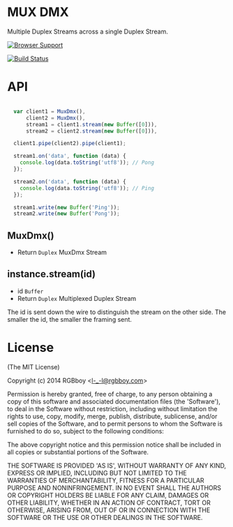 # MUX DMX

Multiple Duplex Streams across a single Duplex Stream.

[![Browser Support](https://ci.testling.com/rgbboy/mux-dmx.png)
](https://ci.testling.com/RGBboy/mux-dmx)

[![Build Status](https://secure.travis-ci.org/RGBboy/mux-dmx.png)](http://travis-ci.org/RGBboy/mux-dmx)

# API

``` javascript

  var client1 = MuxDmx(),
      client2 = MuxDmx(),
      stream1 = client1.stream(new Buffer([0])),
      stream2 = client2.stream(new Buffer([0])),

  client1.pipe(client2).pipe(client1);

  stream1.on('data', function (data) {
    console.log(data.toString('utf8')); // Pong
  });

  stream2.on('data', function (data) {
    console.log(data.toString('utf8')); // Ping
  });

  stream1.write(new Buffer('Ping'));
  stream2.write(new Buffer('Pong'));

```

## MuxDmx()

* Return `Duplex` MuxDmx Stream

## instance.stream(id)

* id `Buffer`
* Return `Duplex` Multiplexed Duplex Stream

The id is sent down the wire to distinguish the stream on the other side. The smaller the id, the smaller the framing sent.

# License 

(The MIT License)

Copyright (c) 2014 RGBboy &lt;l-_-l@rgbboy.com&gt;

Permission is hereby granted, free of charge, to any person obtaining
a copy of this software and associated documentation files (the
'Software'), to deal in the Software without restriction, including
without limitation the rights to use, copy, modify, merge, publish,
distribute, sublicense, and/or sell copies of the Software, and to
permit persons to whom the Software is furnished to do so, subject to
the following conditions:

The above copyright notice and this permission notice shall be
included in all copies or substantial portions of the Software.

THE SOFTWARE IS PROVIDED 'AS IS', WITHOUT WARRANTY OF ANY KIND,
EXPRESS OR IMPLIED, INCLUDING BUT NOT LIMITED TO THE WARRANTIES OF
MERCHANTABILITY, FITNESS FOR A PARTICULAR PURPOSE AND NONINFRINGEMENT.
IN NO EVENT SHALL THE AUTHORS OR COPYRIGHT HOLDERS BE LIABLE FOR ANY
CLAIM, DAMAGES OR OTHER LIABILITY, WHETHER IN AN ACTION OF CONTRACT,
TORT OR OTHERWISE, ARISING FROM, OUT OF OR IN CONNECTION WITH THE
SOFTWARE OR THE USE OR OTHER DEALINGS IN THE SOFTWARE.